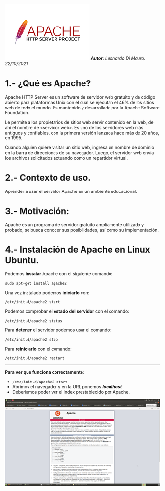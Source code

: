 ![N|Solid](apache.png)
_**Autor**_: _Leonardo Di Mauro. 22/10/2021_
# 1.- ¿Qué es Apache?

Apache HTTP Server es un software de servidor web gratuito y de código abierto para plataformas Unix con el cual se ejecutan el 46% de los sitios web de todo el mundo. Es mantenido y desarrollado por la Apache Software Foundation.

Le permite a los propietarios de sitios web servir contenido en la web, de ahí el nombre de «servidor web». Es uno de los servidores web más antiguos y confiables, con la primera versión lanzada hace más de 20 años, en 1995.

Cuando alguien quiere visitar un sitio web, ingresa un nombre de dominio en la barra de direcciones de su navegador. Luego, el servidor web envía los archivos solicitados actuando como un repartidor virtual.

# 2.- Contexto de uso.

Aprender a usar el servidor Apache en un ambiente educacional.

# 3.- Motivación:
    
Apache es un programa de servidor gratuito ampliamente utilizado y probado, se busca conocer sus posibilidades, así como su implementación.

# 4.- Instalación de Apache en Linux Ubuntu.

Podemos **instalar** Apache con el siguiente comando:
```
sudo apt-get install apache2
```
Una vez instalado podemos **iniciarlo** con:
```
/etc/init.d/apache2 start
```
Podemos comprobar el **estado del servidor** con el comando:
```
/etc/init.d/apache2 status
```
Para **detener** el servidor podemos usar el comando:
```
/etc/init.d/apache2 stop
```
Para **reiniciarlo** con el comando:
```
/etc/init.d/apache2 restart
```
---
**Para ver que funciona correctamente**:
- ```/etc/init.d/apache2 start```
- Abrimos el navegador y en la URL ponemos _**localhost**_
- Deberiamos poder ver el index prestablecido por Apache.

![imagen](cap1.png)


